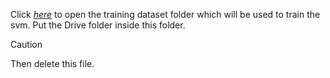 Click *[here](https://drive.google.com/drive/folders/1sNXDjscTZm9PgI73F3OMGksCXPRE5yNf?usp=sharing)* to open the training dataset folder which will be used to train the svm. Put the Drive folder inside this folder.

> [!CAUTION]
> Then delete this file.
